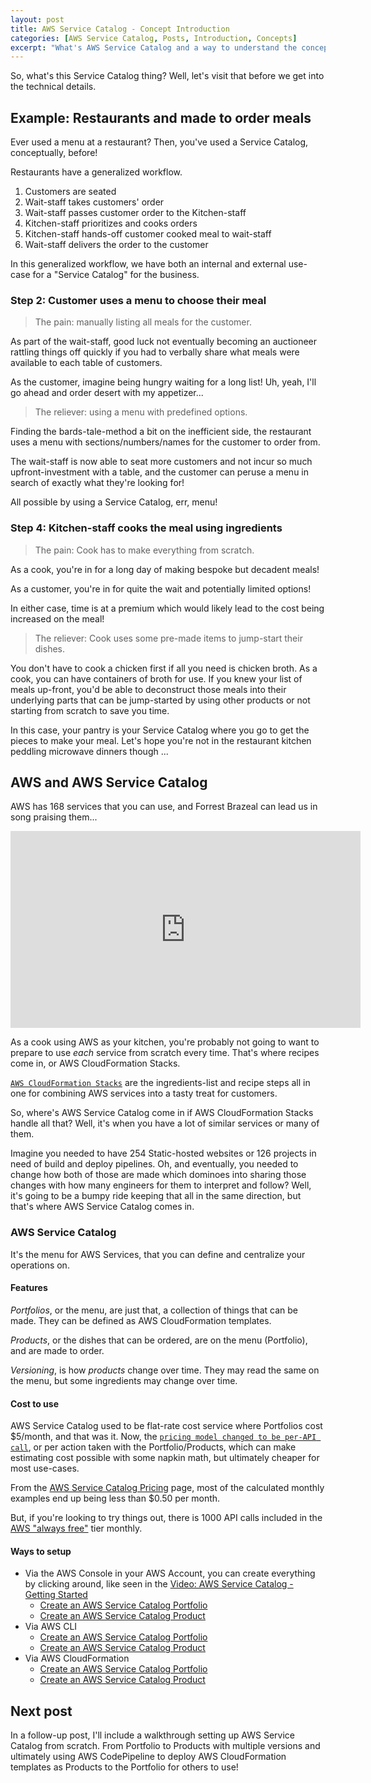 ```yaml
---
layout: post
title: AWS Service Catalog - Concept Introduction
categories: [AWS Service Catalog, Posts, Introduction, Concepts]
excerpt: "What's AWS Service Catalog and a way to understand the concept before using it."
---
```


So, what's this Service Catalog thing? Well, let's visit that before we get into the technical details.

## Example: Restaurants and made to order meals

Ever used a menu at a restaurant? Then, you've used a Service Catalog, conceptually, before!

Restaurants have a generalized workflow.

1. Customers are seated 
2. Wait-staff takes customers' order
3. Wait-staff passes customer order to the Kitchen-staff 
4. Kitchen-staff prioritizes and cooks orders 
5. Kitchen-staff hands-off customer cooked meal to wait-staff
6. Wait-staff delivers the order to the customer

In this generalized workflow, we have both an internal and external use-case for a "Service Catalog" for the business.

### Step 2: Customer uses a menu to choose their meal

> The pain: manually listing all meals for the customer.

As part of the wait-staff, good luck not eventually becoming an auctioneer rattling things off quickly if you had to verbally share what meals were available to each table of customers.

As the customer, imagine being hungry waiting for a long list! Uh, yeah, I'll go ahead and order desert with my appetizer...

> The reliever: using a menu with predefined options.

Finding the bards-tale-method a bit on the inefficient side, the restaurant uses a menu with sections/numbers/names for the customer to order from. 

The wait-staff is now able to seat more customers and not incur so much upfront-investment with a table, and the customer can peruse a menu in search of exactly what they're looking for!

All possible by using a Service Catalog, err, menu!

### Step 4: Kitchen-staff cooks the meal using ingredients

> The pain: Cook has to make everything from scratch.

As a cook, you're in for a long day of making bespoke but decadent meals! 

As a customer, you're in for quite the wait and potentially limited options!

In either case, time is at a premium which would likely lead to the cost being increased on the meal!

> The reliever: Cook uses some pre-made items to jump-start their dishes.

You don't have to cook a chicken first if all you need is chicken broth. As a cook, you can have containers of broth for use. If you knew your list of meals up-front, you'd be able to deconstruct those meals into their underlying parts that can be jump-started by using other products or not starting from scratch to save you time.  

In this case, your pantry is your Service Catalog where you go to get the pieces to make your meal. Let's hope you're not in the restaurant kitchen peddling microwave dinners though ...

## AWS and AWS Service Catalog

AWS has 168 services that you can use, and Forrest Brazeal can lead us in song praising them... 

<div styles="width: 100%; display: flex; justify-content: center;">
<iframe width="560" height="315" src="https://www.youtube.com/embed/BtJAsvJOlhM" frameborder="0" allow="accelerometer; autoplay; clipboard-write; encrypted-media; gyroscope; picture-in-picture" allowfullscreen></iframe>
</div>

As a cook using AWS as your kitchen, you're probably not going to want to prepare to use *each* service from scratch every time. That's where recipes come in, or AWS CloudFormation Stacks.

[`AWS CloudFormation Stacks`](https://docs.aws.amazon.com/AWSCloudFormation/latest/UserGuide/Welcome.html) are the ingredients-list and recipe steps all in one for combining AWS services into a tasty treat for customers.

So, where's AWS Service Catalog come in if AWS CloudFormation Stacks handle all that? Well, it's when you have a lot of similar services or many of them.

Imagine you needed to have 254 Static-hosted websites or 126 projects in need of build and deploy pipelines. Oh, and eventually, you needed to change how both of those are made which dominoes into sharing those changes with how many engineers for them to interpret and follow? Well, it's going to be a bumpy ride keeping that all in the same direction, but that's where AWS Service Catalog comes in.

### AWS Service Catalog 

It's the menu for AWS Services, that you can define and centralize your operations on.

#### Features 

_Portfolios_, or the menu, are just that, a collection of things that can be made. They can be defined as AWS CloudFormation templates.

_Products_, or the dishes that can be ordered, are on the menu (Portfolio), and are made to order.

_Versioning_, is how _products_ change over time. They may read the same on the menu, but some ingredients may change over time.

#### Cost to use 

AWS Service Catalog used to be flat-rate cost service where Portfolios cost $5/month, and that was it. Now, the [`pricing model changed to be per-API call`](https://aws.amazon.com/servicecatalog/pricing/), or per action taken with the Portfolio/Products, which can make estimating cost possible with some napkin math, but ultimately cheaper for most use-cases.

From the [AWS Service Catalog Pricing](https://aws.amazon.com/servicecatalog/pricing/) page, most of the calculated monthly examples end up being less than $0.50 per month.

But, if you're looking to try things out, there is 1000 API calls included in the [AWS "always free"](https://aws.amazon.com/free/?all-free-tier.sort-by=item.additionalFields.SortRank&all-free-tier.sort-order=asc&awsf.Free%20Tier%20Types=tier%23always-free&awsf.Free%20Tier%20Categories=categories%23mgmttools&all-free-tier.q=service%2Bcatalog&all-free-tier.q_operator=AND) tier monthly.

#### Ways to setup

- Via the AWS Console in your AWS Account, you can create everything by clicking around, like seen in the [Video: AWS Service Catalog - Getting Started](https://www.youtube.com/watch?v=A9kKy6WhqVA) 
    - [Create an AWS Service Catalog Portfolio](https://docs.aws.amazon.com/servicecatalog/latest/adminguide/getstarted-portfolio.html)
    - [Create an AWS Service Catalog Product](https://docs.aws.amazon.com/servicecatalog/latest/adminguide/getstarted-product.html)
- Via AWS CLI
    - [Create an AWS Service Catalog Portfolio](https://docs.aws.amazon.com/cli/latest/reference/servicecatalog/create-portfolio.html)
    - [Create an AWS Service Catalog Product](https://docs.aws.amazon.com/cli/latest/reference/servicecatalog/create-product.html)
- Via AWS CloudFormation
    - [Create an AWS Service Catalog Portfolio](https://docs.aws.amazon.com/AWSCloudFormation/latest/UserGuide/aws-resource-servicecatalog-portfolio.html)
    - [Create an AWS Service Catalog Product](https://docs.aws.amazon.com/AWSCloudFormation/latest/UserGuide/aws-resource-servicecatalog-cloudformationproduct.html)


## Next post 

In a follow-up post, I'll include a walkthrough setting up AWS Service Catalog from scratch. From Portfolio to Products with multiple versions and ultimately using AWS CodePipeline to deploy AWS CloudFormation templates as Products to the Portfolio for others to use!